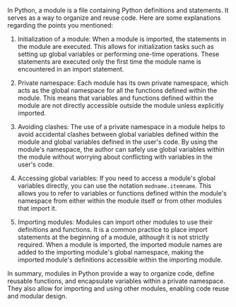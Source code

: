 In Python, a module is a file containing Python definitions and statements. It serves as a way to organize and reuse code. Here are some explanations regarding the points you mentioned:

1. Initialization of a module: When a module is imported, the statements in the module are executed. This allows for initialization tasks such as setting up global variables or performing one-time operations. These statements are executed only the first time the module name is encountered in an import statement.

2. Private namespace: Each module has its own private namespace, which acts as the global namespace for all the functions defined within the module. This means that variables and functions defined within the module are not directly accessible outside the module unless explicitly imported.

3. Avoiding clashes: The use of a private namespace in a module helps to avoid accidental clashes between global variables defined within the module and global variables defined in the user's code. By using the module's namespace, the author can safely use global variables within the module without worrying about conflicting with variables in the user's code.

4. Accessing global variables: If you need to access a module's global variables directly, you can use the notation `modname.itemname`. This allows you to refer to variables or functions defined within the module's namespace from either within the module itself or from other modules that import it.

5. Importing modules: Modules can import other modules to use their definitions and functions. It is a common practice to place import statements at the beginning of a module, although it is not strictly required. When a module is imported, the imported module names are added to the importing module's global namespace, making the imported module's definitions accessible within the importing module.

In summary, modules in Python provide a way to organize code, define reusable functions, and encapsulate variables within a private namespace. They also allow for importing and using other modules, enabling code reuse and modular design.
